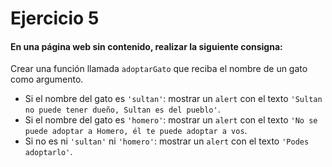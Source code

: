 # Ejercicio 5

#### En una página web sin contenido, realizar la siguiente consigna:

Crear una función llamada ``adoptarGato`` que reciba el nombre de un gato como argumento.

- Si el nombre del gato es ``'sultan'``: mostrar un ``alert`` con el texto ``'Sultan no puede tener dueño, Sultan es del pueblo'``.
- Si el nombre del gato es ``'homero'``: mostrar un ``alert`` con el texto ``'No se puede adoptar a Homero, él te puede adoptar a vos``.
- Si no es ni ``'sultan'`` ni ``'homero'``: mostrar un ``alert`` con el texto ``'Podes adoptarlo'``.

